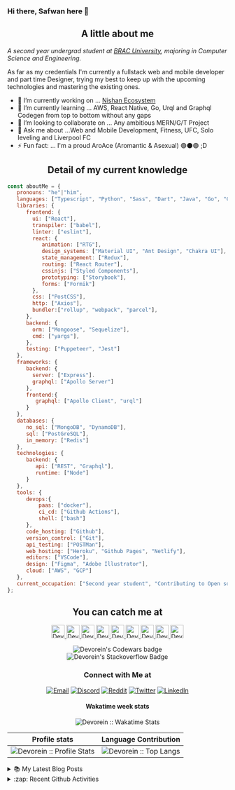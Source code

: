 ### Hi there, Safwan here 👋

<h2 align="center">A little about me</h2>

<p><em>A second year undergrad student at <a href="https://www.bracu.ac.bd/">BRAC University</a>, majoring in Computer Science and Engineering.</br>
</em></p>

As far as my credentials I'm currently a fullstack web and mobile developer and part time Designer, trying my best to keep up with the upcoming technologies and mastering the existing ones.

- 🔭 I’m currently working on ... [Nishan Ecosystem](https://github.com/Devorein/Nishan)
- 🌱 I’m currently learning ... AWS, React Native, Go, Urql and Graphql Codegen from top to bottom without any gaps
- 👯 I’m looking to collaborate on ... Any ambitious MERN/G/T Project
- 💬 Ask me about ...Web and Mobile Development, Fitness, UFC, Solo leveling and Liverpool FC 
- ⚡ Fun fact: ... I'm a proud AroAce (Aromantic & Asexual) 🟢⚫🟣 ;D

<h2 align="center">Detail of my current knowledge</h2>

```javascript
const aboutMe = {
   pronouns: "he"|"him",
   languages: ["Typescript", "Python", "Sass", "Dart", "Java", "Go", "C++", "Bash"],
   libraries: {
      frontend: {
        ui: ["React"],
        transpiler: ["babel"],
        linter: ["eslint"],
        react: {
           animation: ["RTG"],
           design_systems: ["Material UI", "Ant Design", "Chakra UI"],
           state_management: ["Redux"],
           routing: ["React Router"],
           cssinjs: ["Styled Components"],
           prototyping: ["Storybook"],
           forms: ["Formik"]
        },
        css: ["PostCSS"],
        http: ["Axios"],
        bundler:["rollup", "webpack", "parcel"],
      },
      backend: {
        orm: ["Mongoose", "Sequelize"],
        cmd: ["yargs"],
      },
      testing: ["Puppeteer", "Jest"]
   },
   frameworks: {
      backend: {
        server: ["Express"].
        graphql: ["Apollo Server"]
      },
      frontend:{
         graphql: ["Apollo Client", "urql"]
      }
   },
   databases: {
      no_sql: ["MongoDB", "DynamoDB"],
      sql: ["PostGreSQL"],
      in_memory: ["Redis"]
   },
   technologies: {
      backend: {
         api: ["REST", "Graphql"],
         runtime: ["Node"]
      }
   },
   tools: {
      devops:{
          paas: ["docker"],
          ci_cd: ["Github Actions"],
          shell: ["bash"]
      },
      code_hosting: ["Github"],
      version_control: ["Git"],
      api_testing: ["POSTMan"],
      web_hosting: ["Heroku", "Github Pages", "Netlify"],
      editors: ["VSCode"],
      design: ["Figma", "Adobe Illustrator"],
      cloud: ["AWS", "GCP"]
   },
   current_occupation: ["Second year student", "Contributing to Open source", "Writing fullstack isomorphic JavaScript applications", "Learning new technologies", "Solidifying existing knowledge"],
};
```

<h2 align="center">You can catch me at</h2>

<p align="center">
  <a href="https://stackoverflow.com/users/9745104/devorein?tab=profile">
    <img src="https://www.vectorlogo.zone/logos/stackoverflow/stackoverflow-icon.svg" alt="Devorein's Stack Overflow Profile" height="30" width="30">
  </a>
  
  <a href="https://www.codewars.com/users/Devorein">
    <img src="https://camo.githubusercontent.com/c6341567c3ede1b4ee0935509a378c482153026f/687474703a2f2f7777772e736f66746c61622e6e7475612e67722f7e6e69636b69652f696d616765732f6c6f676f2f636f6465776172732e706e67" alt="Devorein's Codewars Profile" height="30" width="30">
  </a>

  <a href="https://dev.to/devorein" style="display: inline;">
    <img src="https://lh3.googleusercontent.com/mmiuKzIq5YPFyjrfFsiNqeGuJY-Rp6wVvE8kus6vuunOnqInN16GTCCUX1937vEbKw" alt="Devorein's DEV Profile" height="30" width="30">
  </a>
   
   <a href="https://devorein.hashnode.dev/">
    <img src="https://cdn.hashnode.com/res/hashnode/image/upload/v1592752137870/scHk9tTaA.png?auto=compress" alt="Devorein's Hashnode Profile" height="30" width="30">
  </a>
  
  <a href="https://medium.com/@devorein">
    <img src="https://www.vectorlogo.zone/logos/medium/medium-tile.svg" alt="Devorein's Medium Profile" height="30" width="30">
  </a>
  
  <a href="https://stackshare.io/devorein">
    <img src="https://cdn.worldvectorlogo.com/logos/stackshare.svg" alt="Devorein's StackShare Profile" height="30" width="30">
  </a>
  <a href="https://codesandbox.io/u/Devorein">
    <img src="https://www.saashub.com/images/app/service_logos/9/ae995212f366/large.png?1528180811" alt="Devorein's CodeSandbox Channel" height="30" width="30">
  </a> 
   <a href="https://codepen.io/devorein">
    <img src="https://www.vectorlogo.zone/logos/codepen/codepen-tile.svg" alt="Devorein's Codepen Channel" height="30" width="30">
  </a>
  <a href="https://www.youtube.com/channel/UCVRH1lqDD2m9W8H3KmcY0ow">
    <img src="https://www.vectorlogo.zone/logos/youtube/youtube-icon.svg" alt="Devorein's YouTube Channel" height="30" width="30">
  </a>  
</p>

<div align="center">
  <img src="https://www.codewars.com/users/Devorein/badges/large" alt="Devorein's Codewars badge">
</div>
<div align="center">
   <img src="https://stackoverflow.com/users/flair/9745104.png?theme=dark" alt="Devorein's Stackoverflow Badge"/>
</div>
<h3 align="center"> Connect with Me at </h3>

<p align="center">
<a href="mailto:devorein00@gmail.com"><img alt="Email" src="https://img.shields.io/badge/Gmail-devorein00@gmail.com-red?style=flat&logo=gmail"></a>
<a href="https://discord.com/channels/@me"><img alt="Discord" src="https://img.shields.io/badge/Discord-Devorein%232924-blue?style=flat&logo=discord"></a>
<a href="https://www.reddit.com/user/dev0rein"><img alt="Reddit" src="https://img.shields.io/badge/Reddit-dev0rein-orange?style=flat&logo=reddit"></a>
<a href="https://twitter.com/devorein"><img alt="Twitter" src="https://img.shields.io/badge/Twitter-devorein-blue?style=flat&logo=twitter"></a>
<a href="https://www.linkedin.com/in/safwan-shaheer-4b759a1bb/"><img alt="LinkedIn" src="https://img.shields.io/badge/LinkedIn-devorein-blue?style=flat&logo=linkedin"></a>
</p>
  
<h4 align="center">Wakatime week stats</h4>
<p align="center"><img align="center" src="https://github-readme-stats.vercel.app/api/wakatime?username=devorein" alt="Devorein :: Wakatime Stats" /></p>

Profile stats              |  Language Contribution
:-------------------------:|:-------------------------:
![Devorein :: Profile Stats](https://github-readme-stats.vercel.app/api?username=Devorein&show_icons=true&theme=dark) | ![Devorein :: Top Langs](https://github-readme-stats.vercel.app/api/top-langs/?username=Devorein&langs_count=10&theme=tokyonight&layout=compact&hide=html)

<details>
<summary>📚 My Latest Blog Posts</summary>
<!-- HASHNODE_BLOG:START -->
<h3><a href="https://devorein.hashnode.dev/open-source-typescript-based-notion-api-for-christmas-hackathon-cki350hns0134dts17ul07o8p" title="Open source typescript based notion API for Christmas Hackathon">Open source typescript based notion API for Christmas Hackathon</a></h3>
<a href="https://devorein.hashnode.dev/open-source-typescript-based-notion-api-for-christmas-hackathon-cki350hns0134dts17ul07o8p" title="Open source typescript based notion API for Christmas Hackathon"><img src="https://cdn.hashnode.com/res/hashnode/image/upload/v1606654838477/Zi4_Ggl8t.png" alt="Open source typescript based notion API for Christmas Hackathon" width="400px" align="" /></a>
<p>Nishan
Nishan is an open-source notion API built with typescript and axios to automate almost all the CRUD functionalities the notion client provides by itself.
Reasons
As an avid notion user and a front end developer, I’ve always wanted to automate ...</p>
<!-- HASHNODE_BLOG:END -->
</details>

<details>

<summary>:zap: Recent Github Activities</summary>

<!--START_SECTION:activity-->
1. 🎉 Merged PR [#250](https://github.com/Devorein/Nishan/pull/250) in [Devorein/Nishan](https://github.com/Devorein/Nishan)
2. 🎉 Merged PR [#249](https://github.com/Devorein/Nishan/pull/249) in [Devorein/Nishan](https://github.com/Devorein/Nishan)
3. 🎉 Merged PR [#248](https://github.com/Devorein/Nishan/pull/248) in [Devorein/Nishan](https://github.com/Devorein/Nishan)
4. 🗣 Commented on [#247](https://github.com/Devorein/Nishan/issues/247) in [Devorein/Nishan](https://github.com/Devorein/Nishan)
5. 🎉 Merged PR [#247](https://github.com/Devorein/Nishan/pull/247) in [Devorein/Nishan](https://github.com/Devorein/Nishan)
<!--END_SECTION:activity-->

</details>
